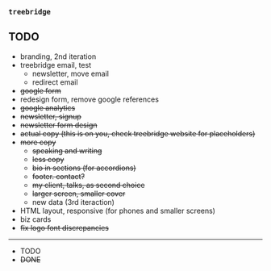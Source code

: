 ### `treebridge`

## TODO

- branding, 2nd iteration
- treebridge email, test
  - newsletter, move email
  - redirect email
- ~~google form~~
- redesign form, remove google references
- ~~google analytics~~
- ~~newsletter, signup~~
- ~~newsletter form design~~
- ~~actual copy (this is on you, check treebridge website for placeholders)~~
- ~~more copy~~
   - ~~speaking and writing~~
   - ~~less copy~~
   - ~~bio in sections (for accordions)~~
   - ~~footer. contact?~~
   - ~~my client, talks, as second choice~~
   - ~~larger screen, smaller cover~~
   - new data (3rd iteraction)
- HTML layout, responsive (for phones and smaller screens)
- biz cards
- ~~fix logo font discrepancies~~

--------

- TODO
- ~~DONE~~
